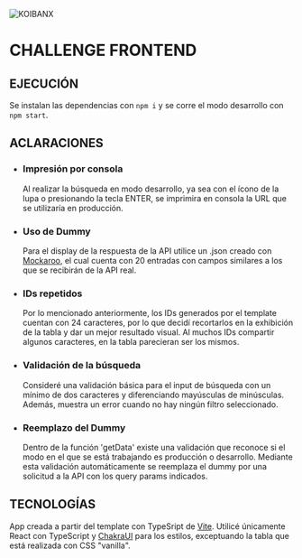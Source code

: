 ![KOIBANX](https://static.wixstatic.com/media/8974d4_1a120064e09245c09fec8d379f4e3b3c~mv2.png/v1/fill/w_360,h_70,al_c,q_85,usm_0.66_1.00_0.01/Productos_KOIBANX-05.webp)

# CHALLENGE FRONTEND

## EJECUCI&Oacute;N

Se instalan las dependencias con `npm i` y se corre el modo desarrollo con `npm start`.

## ACLARACIONES

- ### Impresi&oacute;n por consola

  Al realizar la b&uacute;squeda en modo desarrollo, ya sea con el &iacute;cono de la lupa o presionando la tecla ENTER, se imprimira en consola la URL que se utilizar&iacute;a en producci&oacute;n.

- ### Uso de Dummy

  Para el display de la respuesta de la API utilice un .json creado con [Mockaroo](https://www.mockaroo.com/), el cual cuenta con 20 entradas con campos similares a los que se recibir&aacute;n de la API real.

- ### IDs repetidos

  Por lo mencionado anteriormente, los IDs generados por el template cuentan con 24 caracteres, por lo que decid&iacute; recortarlos en la exhibici&oacute;n de la tabla y dar un mejor resultado visual. Al muchos IDs compartir algunos caracteres, en la tabla parecieran ser los mismos.

- ### Validaci&oacute;n de la b&uacute;squeda

  Consider&eacute; una validaci&oacute;n b&aacute;sica para el input de b&uacute;squeda con un m&iacute;nimo de dos caracteres y diferenciando may&uacute;sculas de min&uacute;sculas. Adem&aacute;s, muestra un error cuando no hay ning&uacute;n filtro seleccionado.

- ### Reemplazo del Dummy

  Dentro de la funci&oacute;n 'getData' existe una validaci&oacute;n que reconoce si el modo en el que se est&aacute; trabajando es producci&oacute;n o desarrollo. Mediante esta validaci&oacute;n autom&aacute;ticamente se reemplaza el dummy por una solicitud a la API con los query params indicados.

## TECNOLOG&Iacute;AS

App creada a partir del template con TypeSript de [Vite](https://vitejs.dev/).
Utilic&eacute; &uacute;nicamente React con TypeScript y [ChakraUI](https://chakra-ui.com/) para los estilos, exceptuando la tabla que est&aacute; realizada con CSS "vanilla".
